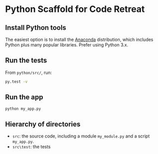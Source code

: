 # Python Scaffold for Code Retreat

## Install Python tools

The easiest option is to install the [Anaconda](https://www.continuum.io/downloads) distribution, which includes Python plus many popular libraries. Prefer using Python 3.x.

## Run the tests

From `python/src/`, run:

```Bash
py.test -v
```

## Run the app

```Bash
python my_app.py
```

## Hierarchy of directories

* `src`: the source code, including a module `my_module.py` and a script `my_app.py`.
* `src\test`: the tests
